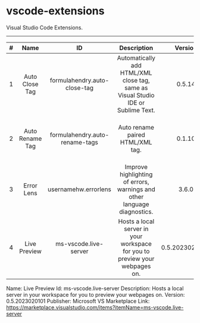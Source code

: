 # vscode-extensions
Visual Studio Code Extensions.

---

| # | Name | ID | Description | Version | Publisher | VS Marketplace Link |
| :---: | :---: | :---: | :---: | :---: | :---: | :---: |
| 1 | Auto Close Tag | formulahendry.auto-close-tag | Automatically add HTML/XML close tag, same as Visual Studio IDE or Sublime Text. | 0.5.14 | Jun Han | [https://marketplace.visualstudio.com/items?itemName=formulahendry.auto-close-tag](https://marketplace.visualstudio.com/items?itemName=formulahendry.auto-close-tag)
| 2 | Auto Rename Tag | formulahendry.auto-rename-tags | Auto rename paired HTML/XML tag. | 0.1.10 | Jun Han | [https://marketplace.visualstudio.com/items?itemName=formulahendry.auto-rename-tag](https://marketplace.visualstudio.com/items?itemName=formulahendry.auto-rename-tag)
| 3 | Error Lens | usernamehw.errorlens | Improve highlighting of errors, warnings and other language diagnostics. | 3.6.0 | Alexander | [https://marketplace.visualstudio.com/items?itemName=usernamehw.errorlens](https://marketplace.visualstudio.com/items?itemName=usernamehw.errorlens)
| 4 | Live Preview | ms-vscode.live-server | Hosts a local server in your workspace for you to preview your webpages on. | 0.5.2023020101 | Microsoft | [https://marketplace.visualstudio.com/items?itemName=ms-vscode.live-server](https://marketplace.visualstudio.com/items?itemName=ms-vscode.live-server)

Name: Live Preview
Id: ms-vscode.live-server
Description: Hosts a local server in your workspace for you to preview your webpages on.
Version: 0.5.2023020101
Publisher: Microsoft
VS Marketplace Link: https://marketplace.visualstudio.com/items?itemName=ms-vscode.live-server
